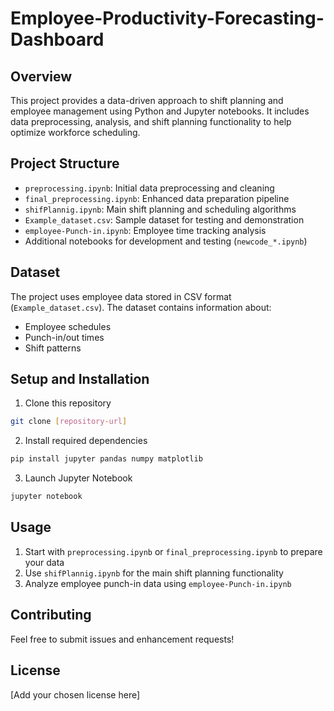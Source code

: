 # Employee-Productivity-Forecasting-Dashboard


## Overview
This project provides a data-driven approach to shift planning and employee management using Python and Jupyter notebooks. It includes data preprocessing, analysis, and shift planning functionality to help optimize workforce scheduling.

## Project Structure
- `preprocessing.ipynb`: Initial data preprocessing and cleaning
- `final_preprocessing.ipynb`: Enhanced data preparation pipeline
- `shifPlannig.ipynb`: Main shift planning and scheduling algorithms
- `Example_dataset.csv`: Sample dataset for testing and demonstration
- `employee-Punch-in.ipynb`: Employee time tracking analysis
- Additional notebooks for development and testing (`newcode_*.ipynb`)

## Dataset
The project uses employee data stored in CSV format (`Example_dataset.csv`). The dataset contains information about:
- Employee schedules
- Punch-in/out times
- Shift patterns

## Setup and Installation
1. Clone this repository
```bash
git clone [repository-url]
```

2. Install required dependencies
```bash
pip install jupyter pandas numpy matplotlib
```

3. Launch Jupyter Notebook
```bash
jupyter notebook
```

## Usage
1. Start with `preprocessing.ipynb` or `final_preprocessing.ipynb` to prepare your data
2. Use `shifPlannig.ipynb` for the main shift planning functionality
3. Analyze employee punch-in data using `employee-Punch-in.ipynb`

## Contributing
Feel free to submit issues and enhancement requests!

## License
[Add your chosen license here]
